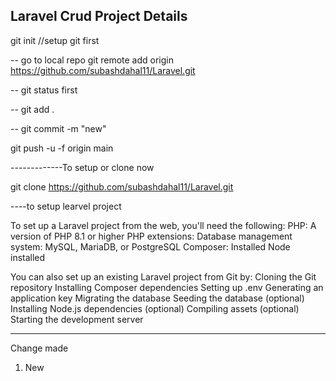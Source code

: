 

##  Laravel Crud Project Details



git init  //setup git first


-- go to local repo 
git remote add origin https://github.com/subashdahal11/Laravel.git

-- git status first

-- git add . 

-- git commit -m "new"

git push -u -f origin main 



-------------To setup or clone now 

git clone https://github.com/subashdahal11/Laravel.git

----to setup learvel project

To set up a Laravel project from the web, you'll need the following: 
PHP: A version of PHP 8.1 or higher
PHP extensions: 
Database management system: MySQL, MariaDB, or PostgreSQL
Composer: Installed
Node installed


You can also set up an existing Laravel project from Git by: 
Cloning the Git repository
Installing Composer dependencies
Setting up .env
Generating an application key
Migrating the database
Seeding the database (optional)
Installing Node.js dependencies (optional)
Compiling assets (optional)
Starting the development server


------
Change made

1. New

